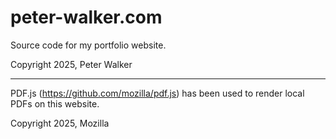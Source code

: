 # peter-walker.com
Source code for my portfolio website.

Copyright 2025, Peter Walker

<hr>

PDF.js (https://github.com/mozilla/pdf.js) has been used to render local PDFs on this website.

Copyright 2025, Mozilla
